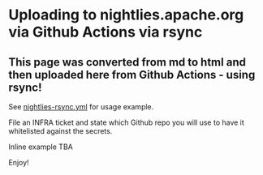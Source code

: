 # Uploading to nightlies.apache.org via Github Actions via rsync

## This page was converted from md to html and then uploaded here from Github Actions - using rsync!

See [nightlies-rsync.yml](https://github.com/apache/infrastructure-test/blob/master/.github/workflows/nightlies-rsync.yml) for usage example.

File an INFRA ticket and state which Github repo you will use to have it whitelisted against the secrets.

Inline example TBA

Enjoy!

